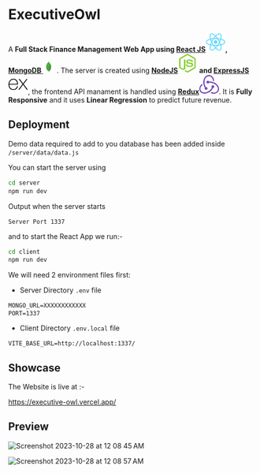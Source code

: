 # ExecutiveOwl

A <b>Full Stack Finance Management Web App using <a href="https://react.dev/">React JS<img src="https://github.com/devicons/devicon/blob/master/icons/react/react-original.svg" alt="reactjs" width="40" height="40" /></a>, <a href="https://www.mongodb.com/docs/"> MongoDB <img src="https://github.com/devicons/devicon/blob/master/icons/mongodb/mongodb-original.svg" alt="mongodb" width="24" height="24" /></a></b> . The server is created using <b><a href="https://nodejs.org/en/docs">NodeJS<img src="https://github.com/devicons/devicon/blob/master/icons/nodejs/nodejs-original.svg" width="40" height="40" /></a> and <a href="https://expressjs.com/">ExpressJS<img src="https://github.com/devicons/devicon/blob/master/icons/express/express-original.svg" width="40" height="40" /></a></b>, the frontend API manament is handled using <b><a href="https://redux.js.org/">Redux<img src="https://github.com/devicons/devicon/blob/master/icons/redux/redux-original.svg" alt="redux" width="40" height="40" /></a></b>. It is <b>Fully Responsive</b> and it uses <b>Linear Regression</b> to predict future revenue.

## Deployment

Demo data required to add to you database has been added inside `/server/data/data.js`

You can start the server using

```bash
cd server
npm run dev
```

Output when the server starts

```
Server Port 1337
```

and to start the React App we run:-

```bash
cd client
npm run dev
```

We will need 2 environment files first:

- Server Directory `.env` file

```code
MONGO_URL=XXXXXXXXXXXX
PORT=1337
```

- Client Directory `.env.local` file

```code
VITE_BASE_URL=http://localhost:1337/
```

## Showcase

The Website is live at :-

https://executive-owl.vercel.app/

## Preview

![Screenshot 2023-10-28 at 12 08 45 AM](https://github.com/SaarthakTuli/ExecutiveOwl/assets/89101837/a420429d-50ad-49d4-bfb2-1e20711b34b4)

![Screenshot 2023-10-28 at 12 08 57 AM](https://github.com/SaarthakTuli/ExecutiveOwl/assets/89101837/6e881176-6b00-48a6-b6d9-342b7d2155a4)


